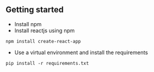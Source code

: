## Getting started
- Install npm
- Install reactjs using npm
```
npm install create-react-app
```
- Use a virtual environment and install the requirements

```
pip install -r requirements.txt

```
